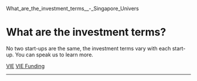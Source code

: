 What_are_the_investment_terms__-_Singapore_Univers



What are the investment terms?
==============================

No two start-ups are the same, the investment terms vary with each start-up. You can speak us to learn more.

[VIE](https://www.sutd.edu.sg/tag/vie/) [VIE Funding](https://www.sutd.edu.sg/tag/vie-funding/)

---

